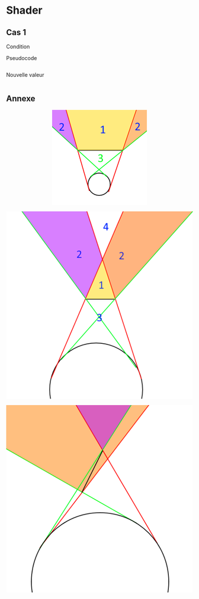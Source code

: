 # Shader

## Cas 1

Condition

> 

Pseudocode
```

```
Nouvelle valeur
```

```

## Annexe
<center>

![Figure 1](figure1.png)

![Figure 2](figure2.png)

![Figure 3](figure3.png)

</center>